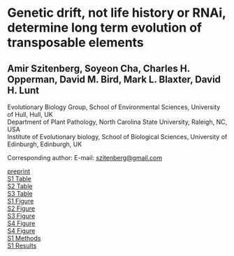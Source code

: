 # Genetic drift, not life history or RNAi, determine long term evolution of transposable elements
## Amir Szitenberg, Soyeon Cha, Charles H. Opperman, David M. Bird, Mark L. Blaxter, David H. Lunt

Evolutionary Biology Group, School of Environmental Sciences, University of Hull, Hull, UK   
Department of Plant Pathology, North Carolina State University, Raleigh, NC, USA  
Institute of Evolutionary biology, School of Biological Sciences, University of Edinburgh, Edinburgh, UK  

Corresponding author: E-mail: szitenberg@gmail.com  

[preprint](http://biorxiv.org/content/early/2015/12/20/034884.abstract)  
[S1 Table](https://dx.doi.org/10.6084/m9.figshare.2056107.v1)  
[S2 Table](https://dx.doi.org/10.6084/m9.figshare.2056080.v1)  
[S3 Table](https://dx.doi.org/10.6084/m9.figshare.2056083.v1)  
[S1 Figure](https://dx.doi.org/10.6084/m9.figshare.2056086.v1)  
[S2 Figure](https://dx.doi.org/10.6084/m9.figshare.2056089.v1)  
[S3 Figure](https://dx.doi.org/10.6084/m9.figshare.2056092.v1)  
[S4 Figure](https://dx.doi.org/10.6084/m9.figshare.2056098.v1)   
[S4 Figure](https://dx.doi.org/10.6084/m9.figshare.2056098.v1)  
[S1 Methods](https://dx.doi.org/10.6084/m9.figshare.2056101.v1)  
[S1 Results](https://dx.doi.org/10.6084/m9.figshare.2056107.v1)  